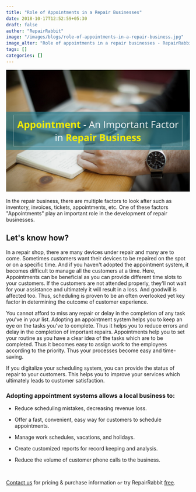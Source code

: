```yaml
---
title: "Role of Appointments in a Repair Businesses"
date: 2018-10-17T12:52:59+05:30
draft: false
auther: "RepairRabbit"
image: "/images/blogs/role-of-appointments-in-a-repair-business.jpg"
image_alter: "Role of appointments in a repair businesses - RepairRabbit"
tags: []
categories: []
---
```


<img src="/images/blogs/role-of-appointments-in-a-repair-business.jpg" alt="Role of appointments in a repair businesses - RepairRabbit" />

In the repair business, there are multiple factors to look after such as inventory, invoices, tickets, appointments, etc. One of these factors "Appointments" play an important role in the development of repair businesses. 

## Let's know how?

In a repair shop, there are many devices under repair and many are to come. Sometimes customers want their devices to be repaired on the spot or on a specific time. And if you haven't adopted the appointment system, it becomes difficult to manage all the customers at a time. 
Here, Appointments can be beneficial as you can provide different time slots to your customers. If the customers are not attended properly, they'll not wait for your assistance and ultimately it will result in a loss. And goodwill is affected too. Thus, scheduling is proven to be an often overlooked yet key factor in determining the outcome of customer experience.

You cannot afford to miss any repair or delay in the completion of any task you've in your list. Adopting an appointment system helps you to keep an eye on the tasks you've to complete. Thus it helps you to reduce errors and delay in the completion of important repairs. Appointments help you to set your routine as you have a clear idea of the tasks which are to be completed. Thus it becomes easy to assign work to the employees according to the priority. Thus your processes become easy and time-saving.

If you digitalize your scheduling system, you can provide the status of repair to your customers. This helps you to improve your services which ultimately leads to customer satisfaction.


### Adopting appointment systems allows a local business to:


- Reduce scheduling mistakes, decreasing revenue loss.

- Offer a fast, convenient, easy way for customers to schedule appointments.

- Manage work schedules, vacations, and holidays.

- Create customized reports for record keeping and analysis.

- Reduce the volume of customer phone calls to the business.

<br>


<a href="mailto:sales@repairrabbit.co?subject=Query of RepairRabbit" target="_blank">Contact us</a> for pricing & purchase information `or` try RepairRabbit <a href="https://demo.repairrabbit.co/admin" rel="noopener" target="_blank" title="RepairRabbit Demo">free</a>.

<br>
